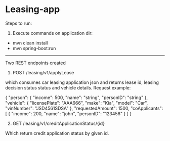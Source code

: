 # Leasing-app

Steps to run:
1. Execute commands on application dir:
* mvn clean install
* mvn spring-boot:run

---------------------

Two REST endpoints created

1. POST /leasing/v1/applyLease

which consumes car leasing application json and returns lease id, leasing decision status status and vehicle details.
Request example:

{
  "person": {
    "income": 500,
    "name": "string",
    "personID": "string"
  },
  "vehicle": {
    "licensePlate": "AAA666",
    "make": "Kia",
    "model": "Car",
    "vinNumber": "JSD4561SDSA"
  },
  "requestedAmount": 1500,
  "coApplicants": [
    {
      "income": 200,
      "name": "john",
      "personID": "123456"
    }
  ]
}

2. GET /leasing/v1/creditApplicationStatus/{id}

Which return credit application status by given id.
